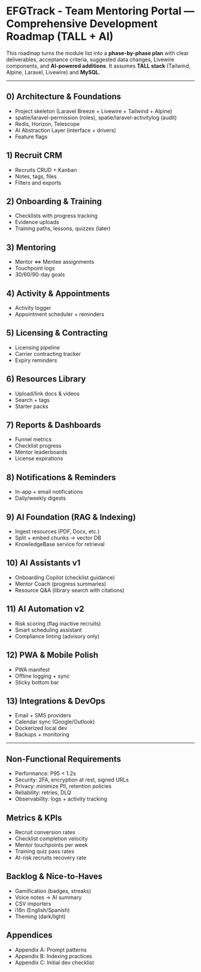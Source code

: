 # EFGTrack - Team Mentoring Portal — Comprehensive Development Roadmap (TALL + AI)

This roadmap turns the module list into a **phase-by-phase plan** with clear deliverables, acceptance criteria, suggested data changes, Livewire components, and **AI-powered additions**. It assumes **TALL stack** (Tailwind, Alpine, Laravel, Livewire) and **MySQL**.

---

## 0) Architecture & Foundations

-   Project skeleton (Laravel Breeze + Livewire + Tailwind + Alpine)
-   spatie/laravel-permission (roles), spatie/laravel-activitylog (audit)
-   Redis, Horizon, Telescope
-   AI Abstraction Layer (interface + drivers)
-   Feature flags

## 1) Recruit CRM

-   Recruits CRUD + Kanban
-   Notes, tags, files
-   Filters and exports

## 2) Onboarding & Training

-   Checklists with progress tracking
-   Evidence uploads
-   Training paths, lessons, quizzes (later)

## 3) Mentoring

-   Mentor ⇔ Mentee assignments
-   Touchpoint logs
-   30/60/90-day goals

## 4) Activity & Appointments

-   Activity logger
-   Appointment scheduler + reminders

## 5) Licensing & Contracting

-   Licensing pipeline
-   Carrier contracting tracker
-   Expiry reminders

## 6) Resources Library

-   Upload/link docs & videos
-   Search + tags
-   Starter packs

## 7) Reports & Dashboards

-   Funnel metrics
-   Checklist progress
-   Mentor leaderboards
-   License expirations

## 8) Notifications & Reminders

-   In-app + email notifications
-   Daily/weekly digests

## 9) AI Foundation (RAG & Indexing)

-   Ingest resources (PDF, Docx, etc.)
-   Split + embed chunks → vector DB
-   KnowledgeBase service for retrieval

## 10) AI Assistants v1

-   Onboarding Copilot (checklist guidance)
-   Mentor Coach (progress summaries)
-   Resource Q&A (library search with citations)

## 11) AI Automation v2

-   Risk scoring (flag inactive recruits)
-   Smart scheduling assistant
-   Compliance linting (advisory only)

## 12) PWA & Mobile Polish

-   PWA manifest
-   Offline logging + sync
-   Sticky bottom bar

## 13) Integrations & DevOps

-   Email + SMS providers
-   Calendar sync (Google/Outlook)
-   Dockerized local dev
-   Backups + monitoring

---

## Non-Functional Requirements

-   Performance: P95 < 1.2s
-   Security: 2FA, encryption at rest, signed URLs
-   Privacy: minimize PII, retention policies
-   Reliability: retries, DLQ
-   Observability: logs + activity tracking

## Metrics & KPIs

-   Recruit conversion rates
-   Checklist completion velocity
-   Mentor touchpoints per week
-   Training quiz pass rates
-   At-risk recruits recovery rate

## Backlog & Nice-to-Haves

-   Gamification (badges, streaks)
-   Voice notes → AI summary
-   CSV importers
-   i18n (English/Spanish)
-   Theming (dark/light)

## Appendices

-   Appendix A: Prompt patterns
-   Appendix B: Indexing practices
-   Appendix C: Initial dev checklist
